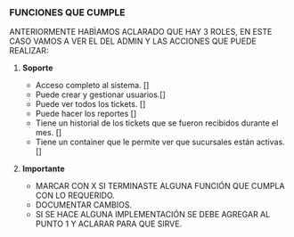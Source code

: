 ### FUNCIONES QUE CUMPLE
ANTERIORMENTE HABÌAMOS ACLARADO QUE HAY 3 ROLES, EN ESTE CASO VAMOS A VER EL DEL ADMIN Y LAS ACCIONES QUE PUEDE REALIZAR:

1. **Soporte**
   - Acceso completo al sistema. []
   - Puede crear y gestionar usuarios.[]
   - Puede ver todos los tickets. []
   - Puede hacer los reportes []
   - Tiene un historial de los tickets que se fueron recibidos durante el mes. []
   - Tiene un container que le permite ver que sucursales están activas. []


2. **Importante**
    - MARCAR CON X SI TERMINASTE ALGUNA FUNCIÓN QUE CUMPLA CON LO REQUERIDO. 
    - DOCUMENTAR CAMBIOS.
    - SI SE HACE ALGUNA IMPLEMENTACIÓN SE DEBE AGREGAR AL PUNTO 1 Y ACLARAR PARA QUE SIRVE.
